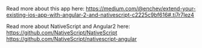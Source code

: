 Read more about this app here: https://medium.com/@enchev/extend-your-existing-ios-app-with-angular-2-and-nativescript-c2225c9bf616#.tj7r7lez4

Read more about NativeScript and Angular2 here: https://github.com/NativeScript/NativeScript https://github.com/NativeScript/nativescript-angular
